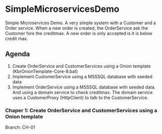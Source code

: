 # SimpleMicroservicesDemo
Simple Microservices Demo. A very simple system with a Customer and a Order service. When a new order is created, the OrderService ask the Customer fore the creditmax. A new order is only accepted is it is below credit max.



## Agenda

1. Create OrderService and CustomerServices using a Onion template (KbrOnionTemplate-Core-8.bat)
2. Implement CustomerService using a MSSSQL database with seeded data
3. Implement OrderService using a MSSSQL database with seeded data. And using a domain service to check creditmax. The domain service uses a CustomerProxy (HttpClient) to talk to the CustomerService.



### Chaper 1: Create OrderService and CustomerServices using a Onion template

Branch: CH-01

